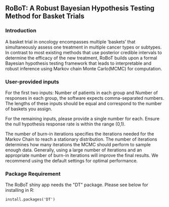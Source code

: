 ## RoBoT: A Robust Bayesian Hypothesis Testing Method for Basket Trials

### Introduction
A basket trial in oncology encompasses multiple ‘baskets’ that simultaneously assess one treatment in multiple cancer types or subtypes. In contrast to most existing methods that use posterior credible intervals to determine the efficacy of the new treatment, RoBoT builds upon a formal Bayesian hypothesis testing framework that leads to interpretable and robust inference using Markov chain Monte Carlo(MCMC) for computation.

### User-provided inputs
For the first two inputs: Number of patients in each group and Number of responses in each group, the software expects comma-separated numbers. The lengths of these inputs should be equal and correspond to the number of baskets you assign.

For the remaining inputs, please provide a single number for each. Ensure the null hypothesis response rate is within the range (0,1).

The number of burn-in iterations specifies the iterations needed for the Markov Chain to reach a stationary distribution. The number of iterations determines how many iterations the MCMC should perform to sample enough data. Generally, using a large number of iterations and an appropriate number of burn-in iterations will improve the final results. We recommend using the default settings for optimal performance.


### Package Requirement
The RoBoT shiny app needs the "DT" package. Please see below for installing in R:
```
install.packages('DT')
```